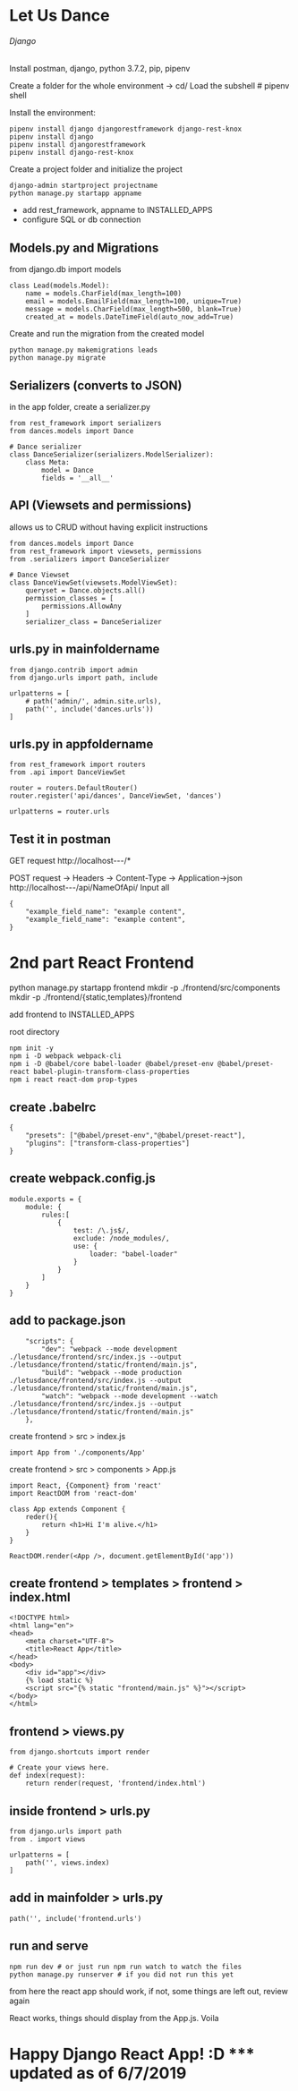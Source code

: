 # Let Us Dance
###### Django

Install postman, django, python 3.7.2, pip, pipenv

Create a folder for the whole environment -> cd/
Load the subshell # pipenv shell

Install the environment:
```
pipenv install django djangorestframework django-rest-knox
pipenv install django
pipenv install djangorestframework
pipenv install django-rest-knox
```

Create a project folder and initialize the project
```
django-admin startproject projectname
python manage.py startapp appname
```
- add rest_framework, appname to INSTALLED_APPS
- configure SQL or db connection

## Models.py and Migrations

from django.db import models
```
class Lead(models.Model):
    name = models.CharField(max_length=100)
    email = models.EmailField(max_length=100, unique=True)
    message = models.CharField(max_length=500, blank=True)
    created_at = models.DateTimeField(auto_now_add=True)
```

Create and run the migration from the created model
```
python manage.py makemigrations leads
python manage.py migrate
```

## Serializers (converts to JSON)
in the app folder, create a serializer.py
```
from rest_framework import serializers
from dances.models import Dance

# Dance serializer
class DanceSerializer(serializers.ModelSerializer):
    class Meta:
        model = Dance
        fields = '__all__'
```

## API (Viewsets and permissions)
allows us to CRUD without having explicit instructions
```
from dances.models import Dance
from rest_framework import viewsets, permissions
from .serializers import DanceSerializer

# Dance Viewset
class DanceViewSet(viewsets.ModelViewSet):
    queryset = Dance.objects.all()
    permission_classes = [
        permissions.AllowAny
    ]
    serializer_class = DanceSerializer
```

## urls.py in mainfoldername
```
from django.contrib import admin
from django.urls import path, include

urlpatterns = [
    # path('admin/', admin.site.urls),
    path('', include('dances.urls'))
]
```

## urls.py in appfoldername
```
from rest_framework import routers
from .api import DanceViewSet

router = routers.DefaultRouter()
router.register('api/dances', DanceViewSet, 'dances')

urlpatterns = router.urls
```

## Test it in postman
GET request
http://localhost---/*

POST request
-> Headers -> Content-Type -> Application->json
http://localhost---/api/NameOfApi/
Input all
```
{
    "example_field_name": "example content",
    "example_field_name": "example content",
}
```

# 2nd part React Frontend
python manage.py startapp frontend
mkdir -p ./frontend/src/components
mkdir -p ./frontend/{static,templates}/frontend

add frontend to INSTALLED_APPS

root directory
```
npm init -y
npm i -D webpack webpack-cli
npm i -D @babel/core babel-loader @babel/preset-env @babel/preset-react babel-plugin-transform-class-properties
npm i react react-dom prop-types
```

## create .babelrc
```
{
    "presets": ["@babel/preset-env","@babel/preset-react"],
    "plugins": ["transform-class-properties"]
}
```

## create webpack.config.js
```
module.exports = {
    module: {
        rules:[
            {
                test: /\.js$/,
                exclude: /node_modules/,
                use: {
                    loader: "babel-loader"
                }
            }
        ]
    }
}
```

## add to package.json
```
    "scripts": {
        "dev": "webpack --mode development ./letusdance/frontend/src/index.js --output ./letusdance/frontend/static/frontend/main.js",
        "build": "webpack --mode production ./letusdance/frontend/src/index.js --output ./letusdance/frontend/static/frontend/main.js",
        "watch": "webpack --mode development --watch ./letusdance/frontend/src/index.js --output ./letusdance/frontend/static/frontend/main.js"
    },
```

create frontend > src > index.js
```
import App from './components/App'
```

create frontend > src > components > App.js
```
import React, {Component} from 'react'
import ReactDOM from 'react-dom'

class App extends Component {
    reder(){
        return <h1>Hi I'm alive.</h1>
    }
}

ReactDOM.render(<App />, document.getElementById('app'))
```

## create frontend > templates > frontend > index.html
```
<!DOCTYPE html>
<html lang="en">
<head>
    <meta charset="UTF-8">
    <title>React App</title>
</head>
<body>
    <div id="app"></div>
    {% load static %}
    <script src="{% static "frontend/main.js" %}"></script>
</body>
</html>
```

## frontend > views.py
```
from django.shortcuts import render

# Create your views here.
def index(request):
    return render(request, 'frontend/index.html')
```

## inside frontend > urls.py
```
from django.urls import path
from . import views

urlpatterns = [
    path('', views.index)
]
```

## add in mainfolder > urls.py
    path('', include('frontend.urls')

## run and serve
```
npm run dev # or just run npm run watch to watch the files
python manage.py runserver # if you did not run this yet
```

from here the react app should work, if not, some things are left out, review again

React works, things should display from the App.js. Voila

# Happy Django React App! :D *** updated as of 6/7/2019